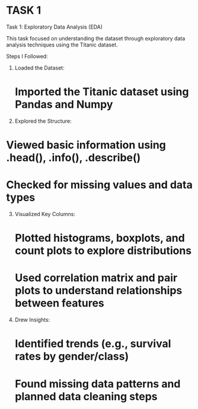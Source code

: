 # TASK 1

Task 1: Exploratory Data Analysis (EDA)

This task focused on understanding the dataset through exploratory data analysis techniques using the Titanic dataset.

Steps I Followed:

1. Loaded the Dataset:
   # Imported the Titanic dataset using Pandas and Numpy

2. Explored the Structure: 
  # Viewed basic information using .head(), .info(), .describe() 
  # Checked for missing values and data types

3. Visualized Key Columns:
   # Plotted histograms, boxplots, and count plots to explore distributions
   # Used correlation matrix and pair plots to understand relationships between features

5. Drew Insights:
   # Identified trends (e.g., survival rates by gender/class)
   # Found missing data patterns and planned data cleaning steps
